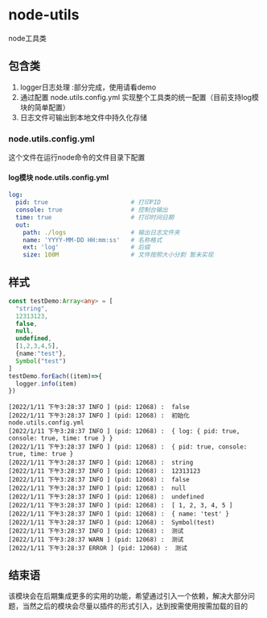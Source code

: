 # node-utils
node工具类
## 包含类

 1. logger日志处理 :部分完成，使用请看demo
 2. 通过配置 node.utils.config.yml 实现整个工具类的统一配置（目前支持log模块的简单配置）
 3. 日志文件可输出到本地文件中持久化存储
### node.utils.config.yml

  这个文件在运行node命令的文件目录下配置
#### log模块 node.utils.config.yml
```yml
log:
  pid: true                       # 打印PID
  console: true                   # 控制台输出
  time: true                      # 打印时间日期
  out:
    path: ./logs                  # 输出日志文件夹
    name: 'YYYY-MM-DD HH:mm:ss'   # 名称格式
    ext: 'log'                    # 后缀
    size: 100M                    # 文件按照大小分割 暂未实现
```

## 样式
```typescript
const testDemo:Array<any> = [
  "string",
  12313123,
  false,
  null,
  undefined,
  [1,2,3,4,5],
  {name:"test"},
  Symbol("test")
]
testDemo.forEach((item)=>{
  logger.info(item)
})
```
```
[2022/1/11 下午3:28:37 INFO ] (pid: 12068) :  false
[2022/1/11 下午3:28:37 INFO ] (pid: 12068) :  初始化node.utils.config.yml
[2022/1/11 下午3:28:37 INFO ] (pid: 12068) :  { log: { pid: true, console: true, time: true } }
[2022/1/11 下午3:28:37 INFO ] (pid: 12068) :  { pid: true, console: true, time: true }
[2022/1/11 下午3:28:37 INFO ] (pid: 12068) :  string
[2022/1/11 下午3:28:37 INFO ] (pid: 12068) :  12313123
[2022/1/11 下午3:28:37 INFO ] (pid: 12068) :  false
[2022/1/11 下午3:28:37 INFO ] (pid: 12068) :  null
[2022/1/11 下午3:28:37 INFO ] (pid: 12068) :  undefined
[2022/1/11 下午3:28:37 INFO ] (pid: 12068) :  [ 1, 2, 3, 4, 5 ]
[2022/1/11 下午3:28:37 INFO ] (pid: 12068) :  { name: 'test' }
[2022/1/11 下午3:28:37 INFO ] (pid: 12068) :  Symbol(test)
[2022/1/11 下午3:28:37 INFO ] (pid: 12068) :  测试
[2022/1/11 下午3:28:37 WARN ] (pid: 12068) :  测试
[2022/1/11 下午3:28:37 ERROR ] (pid: 12068) :  测试
```

## 结束语

该模块会在后期集成更多的实用的功能，希望通过引入一个依赖，解决大部分问题，当然之后的模块会尽量以插件的形式引入，达到按需使用按需加载的目的
